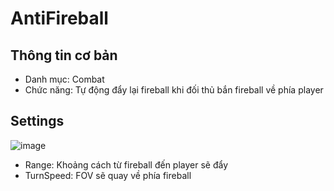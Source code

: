 # AntiFireball

## Thông tin cơ bản

- Danh mục: Combat
- Chức năng: Tự động đẩy lại fireball khi đối thủ bắn fireball về phía player 

## Settings
![image](https://github.com/n0td1n0kh0a/docs-cheating2/assets/152876934/383a9ac7-76bd-455a-8c6c-fb583e1bde59)

- Range: Khoảng cách từ fireball đến player sẽ đẩy
- TurnSpeed: FOV sẽ quay về phía fireball
